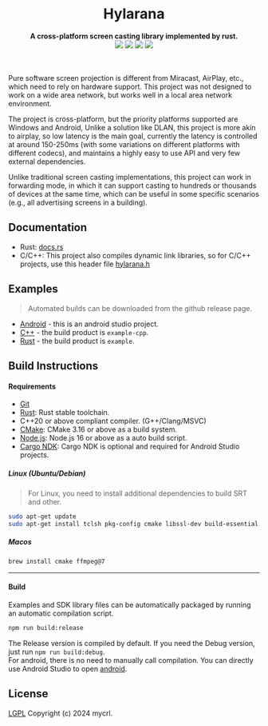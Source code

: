 <!--lint disable no-literal-urls-->
<div align="center">
   <h1>Hylarana</h1>
</div>
<div align="center">
  <strong>A cross-platform screen casting library implemented by rust.</strong>
</div>
<div align="center">
  <img src="https://img.shields.io/github/actions/workflow/status/mycrl/hylarana/release.yml"/>
  <img src="https://img.shields.io/github/license/mycrl/hylarana"/>
  <img src="https://img.shields.io/github/issues/mycrl/hylarana"/>
  <img src="https://img.shields.io/github/stars/mycrl/hylarana"/>
</div>
<br/>
<br/>

Pure software screen projection is different from Miracast, AirPlay, etc., which need to rely on hardware support. This project was not designed to work on a wide area network, but works well in a local area network environment.

The project is cross-platform, but the priority platforms supported are Windows and Android, Unlike a solution like DLAN, this project is more akin to airplay, so low latency is the main goal, currently the latency is controlled at around 150-250ms (with some variations on different platforms with different codecs), and maintains a highly easy to use API and very few external dependencies.

Unlike traditional screen casting implementations, this project can work in forwarding mode, in which it can support casting to hundreds or thousands of devices at the same time, which can be useful in some specific scenarios (e.g., all advertising screens in a building).

## Documentation

-   Rust: [docs.rs](https://docs.rs/hylarana/latest/hylarana/)
-   C/C++: This project also compiles dynamic link libraries, so for C/C++ projects, use this header file [hylarana.h](./ffi/include/hylarana.h)

## Examples

> Automated builds can be downloaded from the github release page.

-   [Android](./examples/android) - this is an android studio project.
-   [C++](./examples/cpp) - the build product is `example-cpp`.
-   [Rust](./examples/rust) - the build product is `example`.

## Build Instructions

#### Requirements

-   [Git](https://git-scm.com/downloads)
-   [Rust](https://www.rust-lang.org/tools/install): Rust stable toolchain.
-   C++20 or above compliant compiler. (G++/Clang/MSVC)
-   [CMake](https://cmake.org/download/): CMake 3.16 or above as a build system.
-   [Node.js](https://nodejs.org/en/download): Node.js 16 or above as a auto build script.
-   [Cargo NDK](https://github.com/willir/cargo-ndk-android-gradle): Cargo NDK is optional and required for Android Studio projects.

##### Linux (Ubuntu/Debian)

> For Linux, you need to install additional dependencies to build SRT and other.

```sh
sudo apt-get update
sudo apt-get install tclsh pkg-config cmake libssl-dev build-essential libasound2-dev libsdl2-dev libva-dev v4l-utils
```

##### Macos

```sh
brew install cmake ffmpeg@7
```

---

#### Build

Examples and SDK library files can be automatically packaged by running an automatic compilation script.

```sh
npm run build:release
```

The Release version is compiled by default. If you need the Debug version, just run `npm run build:debug`.  
For android, there is no need to manually call compilation. You can directly use Android Studio to open [android](./examples/android).

## License

[LGPL](./LICENSE) Copyright (c) 2024 mycrl.
